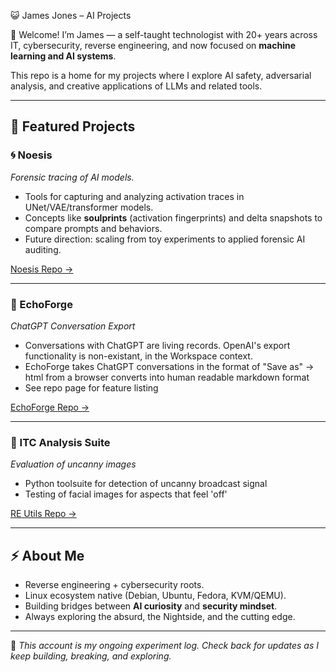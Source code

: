 😺 James Jones – AI Projects

👋 Welcome! I’m James — a self-taught technologist with 20+ years across IT, cybersecurity, reverse engineering, and now focused on **machine learning and AI systems**.  

This repo is a home for my projects where I explore AI safety, adversarial analysis, and creative applications of LLMs and related tools.  

---

## 🔬 Featured Projects

### 🌀 Noesis
*Forensic tracing of AI models.*  
- Tools for capturing and analyzing activation traces in UNet/VAE/transformer models.  
- Concepts like **soulprints** (activation fingerprints) and delta snapshots to compare prompts and behaviors.  
- Future direction: scaling from toy experiments to applied forensic AI auditing.  

[Noesis Repo →](./Noesis)

---

### 👻 EchoForge
*ChatGPT Conversation Export*  
- Conversations with ChatGPT are living records. OpenAI's export functionality is non-existant, in the Workspace context.
- EchoForge takes ChatGPT conversations in the format of "Save as" -> html from a browser converts into human readable markdown format
- See repo page for feature listing

[EchoForge Repo →](./EchoForge)

---

### 👻 ITC Analysis Suite
*Evaluation of uncanny images*  
- Python toolsuite for detection of uncanny broadcast signal  
- Testing of facial images for aspects that feel 'off' 

[RE Utils Repo →](./itc)

---

## ⚡ About Me
- Reverse engineering + cybersecurity roots.
- Linux ecosystem native (Debian, Ubuntu, Fedora, KVM/QEMU).
- Building bridges between **AI curiosity** and **security mindset**.
- Always exploring the absurd, the Nightside, and the cutting edge.

---

🖤 *This account is my ongoing experiment log. Check back for updates as I keep building, breaking, and exploring.*  
